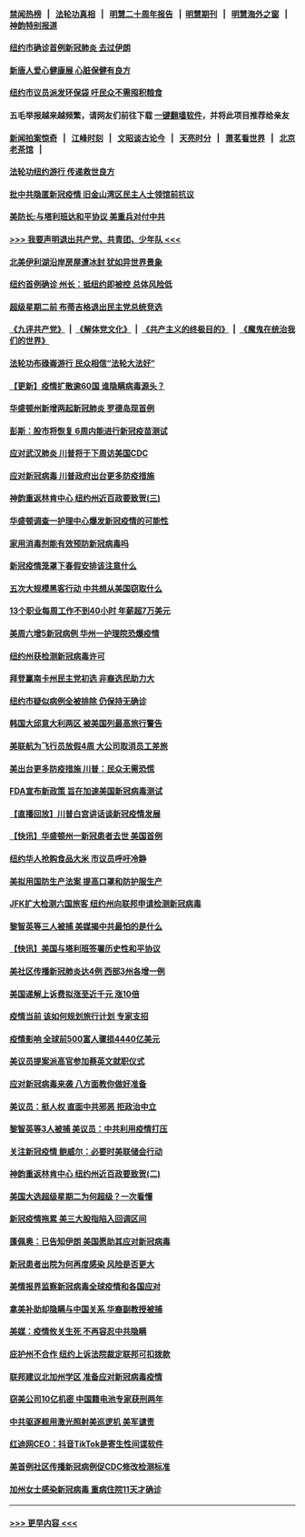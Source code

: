 #### [禁闻热榜](热点新闻.md?=0)  &nbsp;&nbsp;|&nbsp;&nbsp; [法轮功真相](https://github.com/gfw-breaker/truth/blob/master/README.md?=0) &nbsp;&nbsp;|&nbsp;&nbsp; [明慧二十周年报告](https://github.com/gfw-breaker/mh-reports/blob/master/README.md?=0) &nbsp;&nbsp;|&nbsp;&nbsp;[明慧期刊](https://github.com/gfw-breaker/mh-qikan) &nbsp;&nbsp;|&nbsp;&nbsp; [明慧海外之窗](https://github.com/gfw-breaker/mh-news/blob/master/README.md?=0) &nbsp;&nbsp;|&nbsp;&nbsp; [神韵特别报道](https://github.com/gfw-breaker/mh-news/blob/master/shenyun.md?=0)
#### [纽约市确诊首例新冠肺炎  去过伊朗](../pages/nsc412/n11908737.md?t=03022102) 
#### [新唐人爱心健康展  心脏保健有良方](../pages/nsc412/n11908619.md?t=03022102) 
#### [纽约市议员派发环保袋  吁民众不需囤积粮食](../pages/nsc412/n11908742.md?t=03022102) 
#### 五毛举报越来越频繁，请网友们前往下载 [一键翻墙软件](https://github.com/gfw-breaker/ssr-accounts)，并将此项目推荐给亲友
#### [新闻拍案惊奇](https://github.com/gfw-breaker/banned-news/blob/master/pages/link4.md) &nbsp;&nbsp;|&nbsp;&nbsp; [江峰时刻](https://github.com/gfw-breaker/banned-news/blob/master/pages/link4.md) &nbsp;&nbsp;|&nbsp;&nbsp; [文昭谈古论今](https://github.com/gfw-breaker/banned-news/blob/master/pages/link4.md) &nbsp;&nbsp;|&nbsp;&nbsp; [天亮时分](https://github.com/gfw-breaker/banned-news/blob/master/pages/link4.md) &nbsp;&nbsp;|&nbsp;&nbsp; [萧茗看世界](https://github.com/gfw-breaker/banned-news/blob/master/pages/link4.md) &nbsp;&nbsp;|&nbsp;&nbsp; [北京老茶馆](https://github.com/gfw-breaker/banned-news/blob/master/pages/link4.md) &nbsp;&nbsp;|&nbsp;&nbsp; 
#### [法轮功纽约游行 传递救世良方](../pages/nsc412/n11907831.md?t=03022102) 
#### [批中共隐匿新冠疫情  旧金山湾区民主人士领馆前抗议](../pages/nsc412/n11908761.md?t=03022102) 
#### [美防长:与塔利班达和平协议 美重兵对付中共](../pages/nsc412/n11908366.md?t=03022102) 
#### [>>> 我要声明退出共产党、共青团、少年队 <<<](https://github.com/begood0513/goodnews/blob/master/quit/letter.md) 
#### [北美伊利湖沿岸房屋遭冰封 犹如异世界景象](../pages/nsc412/n11908465.md?t=03022102) 
#### [纽约首例确诊 州长：抵纽约即被控 总体风险低](../pages/nsc412/n11908143.md?t=03022102) 
#### [超级星期二前 布蒂吉格退出民主党总统竞选](../pages/nsc412/n11908156.md?t=03022102) 
#### [《九评共产党》](https://github.com/begood0513/9ping.md/blob/master/README.md) &nbsp;|&nbsp; [《解体党文化》](../../../../jtdwh.md/blob/master/README.md)  &nbsp;|&nbsp; [《共产主义的终极目的》](../../../../gczydzjmd.md/blob/master/README.md) &nbsp;|&nbsp; [《魔鬼在统治我们的世界》](../../../../mgztzwmdsj.md/blob/master/README.md) 
#### [法轮功布碌崙游行 民众相信“法轮大法好”](../pages/nsc412/n11907645.md?t=03022102) 
#### [【更新】疫情扩散逾60国 谁隐瞒病毒源头？](../pages/nsc412/n11890652.md?t=03022102) 
#### [华盛顿州新增两起新冠肺炎 罗德岛现首例](../pages/nsc412/n11907757.md?t=03022102) 
#### [彭斯：股市将恢复 6周内能进行新冠疫苗测试](../pages/nsc412/n11907550.md?t=03022102) 
#### [应对武汉肺炎 川普将于下周访美国CDC](../pages/nsc412/n11907493.md?t=03022102) 
#### [应对新冠病毒 川普政府出台更多防疫措施](../pages/nsc412/n11907354.md?t=03022102) 
#### [神韵重返林肯中心 纽约州近百政要致贺(三)](../pages/nsc412/n11904356.md?t=03022102) 
#### [华盛顿调查一护理中心爆发新冠疫情的可能性](../pages/nsc412/n11907230.md?t=03022102) 
#### [家用消毒剂能有效预防新冠病毒吗](../pages/nsc412/n11905553.md?t=03022102) 
#### [新冠疫情笼罩下春假安排该注意什么](../pages/nsc412/n11906890.md?t=03022102) 
#### [五次大规模黑客行动 中共想从美国窃取什么](../pages/nsc412/n11899124.md?t=03022102) 
#### [13个职业每周工作不到40小时 年薪超7万美元](../pages/nsc412/n11893686.md?t=03022102) 
#### [美周六增5新冠病例 华州一护理院恐爆疫情](../pages/nsc412/n11905823.md?t=03022102) 
#### [纽约州获检测新冠病毒许可](../pages/nsc412/n11906069.md?t=03022102) 
#### [拜登赢南卡州民主党初选 非裔选民助力大](../pages/nsc412/n11905930.md?t=03022102) 
#### [纽约市疑似病例全被排除 仍保持无确诊](../pages/nsc412/n11906039.md?t=03022102) 
#### [韩国大邱意大利两区 被美国列最高旅行警告](../pages/nsc412/n11905944.md?t=03022102) 
#### [美联航为飞行员放假4周 大公司取消员工差旅](../pages/nsc412/n11905894.md?t=03022102) 
#### [美出台更多防疫措施 川普：民众无需恐慌](../pages/nsc412/n11905747.md?t=03022102) 
#### [FDA宣布新政策 旨在加速美国新冠病毒测试](../pages/nsc412/n11905693.md?t=03022102) 
#### [【直播回放】川普白宫讲话谈新冠疫情发展](../pages/nsc412/n11905588.md?t=03022102) 
#### [【快讯】华盛顿州一新冠患者去世 美国首例](../pages/nsc412/n11905571.md?t=03022102) 
#### [纽约华人抢购食品大米 市议员呼吁冷静](../pages/nsc412/n11904453.md?t=03022102) 
#### [美拟用国防生产法案 提高口罩和防护服生产](../pages/nsc412/n11905517.md?t=03022102) 
#### [JFK扩大检测六国旅客 纽约州向联邦申请检测新冠病毒](../pages/nsc412/n11905491.md?t=03022102) 
#### [黎智英等三人被捕 美媒揭中共最怕的是什么](../pages/nsc412/n11905316.md?t=03022102) 
#### [【快讯】美国与塔利班签署历史性和平协议](../pages/nsc412/n11905172.md?t=03022102) 
#### [美社区传播新冠肺炎达4例 西部3州各增一例](../pages/nsc412/n11904070.md?t=03022102) 
#### [美国递解上诉费拟涨至近千元  涨10倍](../pages/nsc412/n11904466.md?t=03022102) 
#### [疫情当前 该如何规划旅行计划 专家支招](../pages/nsc412/n11903865.md?t=03022102) 
#### [疫情影响 全球前500富人骤损4440亿美元](../pages/nsc412/n11904283.md?t=03022102) 
#### [美议员提案派高官参加蔡英文就职仪式](../pages/nsc412/n11904166.md?t=03022102) 
#### [应对新冠病毒来袭 八方面教你做好准备](../pages/nsc412/n11903736.md?t=03022102) 
#### [美议员：挺人权 直面中共邪恶 拒政治中立](../pages/nsc412/n11903790.md?t=03022102) 
#### [黎智英等3人被捕 美议员：中共利用疫情打压](../pages/nsc412/n11903768.md?t=03022102) 
#### [关注新冠疫情 鲍威尔：必要时美联储会行动](../pages/nsc412/n11903672.md?t=03022102) 
#### [神韵重返林肯中心 纽约州近百政要致贺(二)](../pages/nsc412/n11897500.md?t=03022102) 
#### [美国大选超级星期二为何超级？一次看懂](../pages/nsc412/n11903490.md?t=03022102) 
#### [新冠疫情拖累 美三大股指陷入回调区间](../pages/nsc412/n11903211.md?t=03022102) 
#### [蓬佩奥：已告知伊朗 美国愿助其应对新冠病毒](../pages/nsc412/n11903212.md?t=03022102) 
#### [新冠患者出院为何再度感染 风险是否更大](../pages/nsc412/n11903262.md?t=03022102) 
#### [美情报界监察新冠病毒全球疫情和各国应对](../pages/nsc412/n11903098.md?t=03022102) 
#### [拿美补助却隐瞒与中国关系 华裔副教授被捕](../pages/nsc412/n11901687.md?t=03022102) 
#### [美媒：疫情攸关生死 不再容忍中共隐瞒](../pages/nsc412/n11901694.md?t=03022102) 
#### [庇护州不合作  纽约上诉法院裁定联邦可扣拨款](../pages/nsc412/n11902238.md?t=03022102) 
#### [联邦建议北加州学区 准备应对新冠病毒疫情](../pages/nsc412/n11902448.md?t=03022102) 
#### [窃美公司10亿机密 中国籍电池专家获刑两年](../pages/nsc412/n11901996.md?t=03022102) 
#### [中共驱逐舰用激光照射美巡逻机 美军谴责](../pages/nsc412/n11901964.md?t=03022102) 
#### [红迪网CEO：抖音TikTok是寄生性间谍软件](../pages/nsc412/n11901675.md?t=03022102) 
#### [美首例社区传播新冠病例促CDC修改检测标准](../pages/nsc412/n11901490.md?t=03022102) 
#### [加州女士感染新冠病毒 重病住院11天才确诊](../pages/nsc412/n11901246.md?t=03022102) 

----
#### [ >>> 更早内容 <<< ](../indexes/nsc412-earlier.md)
